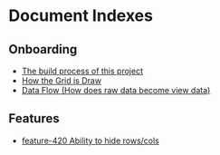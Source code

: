 # Document Indexes

## Onboarding

- [The build process of this project](./project-build/README.md)
- [How the Grid is Draw](./draw/README.md)
- [Data Flow (How does raw data become view data)](./data-flow/README.md)

## Features

- [feature-420 Ability to hide rows/cols](./feature-420/README.md)
